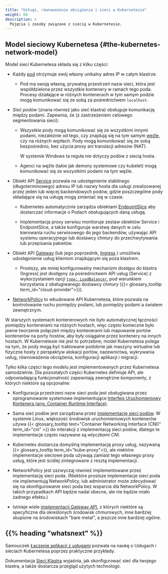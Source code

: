 ```yaml
---
title: "Usługi, równoważenie obciążenia i sieci w Kubernetesie"
weight: 60
description: >
  Pojęcia i zasoby związane z siecią w Kubernetesie.
---
```


## Model sieciowy Kubernetesa {#the-kubernetes-network-model}

Model sieci Kubernetesa składa się z kilku części:

* Każdy [pod](/docs/concepts/workloads/pods/)
  otrzymuje swój własny unikalny adres IP w całym klastrze.

  * Pod ma swoją własną, prywatną przestrzeń nazw sieci, która jest
    współdzielona przez wszystkie kontenery w ramach tego
    poda. Procesy działające w różnych kontenerach w tym samym
    podzie mogą komunikować się ze sobą za pośrednictwem `localhost`.

* _Sieć podów_ (znana również jako sieć klastra) obsługuje komunikację
  między podami. Zapewnia, że (z zastrzeżeniem celowego segmentowania sieci):

  * Wszystkie pody mogą komunikować się ze wszystkimi innymi podami,
    niezależnie od tego, czy znajdują się na tym samym
    [węźle](/docs/concepts/architecture/nodes/), czy na różnych węzłach. Pody mogą
    komunikować się ze sobą bezpośrednio, bez użycia proxy ani translacji adresów (NAT).

    W systemie Windows ta reguła nie dotyczy podów z siecią hosta.

  * Agenci na węźle (takie jak demony systemowe czy
    kubelet) mogą komunikować się ze wszystkimi podami na tym węźle.

* Obiekt API [Service](/docs/concepts/services-networking/service/)
  pozwala na udostępnienie stabilnego (długoterminowego) adresu IP lub nazwy
  hosta dla usługi zrealizowanej przez jeden lub więcej backendowych podów, gdzie
  poszczególne pody składające się na usługę mogą zmieniać się w czasie.

  * Kubernetes automatycznie zarządza obiektami
    [EndpointSlice](/docs/concepts/services-networking/endpoint-slices/) aby
    dostarczać informacje o Podach obsługujących daną usługę.

  * Implementacja proxy serwisu monitoruje zestaw obiektów Service i EndpointSlice,
    a także konfiguruje warstwę danych w celu
    kierowania ruchu serwisowego do jego backendów, używając API systemu
    operacyjnego lub dostawcy chmury do przechwytywania lub przepisania pakietów.

* Obiekt API [Gateway](/docs/concepts/services-networking/gateway/)
  (lub jego poprzednik, [Ingress](/docs/concepts/services-networking/ingress/)
  ) umożliwia udostępnienie usług klientom znajdującym się poza klastrem.

  * Prostszy, ale mniej konfigurowalny mechanizm dostępu do klastra (Ingress) jest
    dostępny za pośrednictwem API usług (Service) z wykorzystaniem opcji
    [`type: LoadBalancer`](/docs/concepts/services-networking/service/#loadbalancer), pod warunkiem
    korzystania z obsługiwanego dostawcy chmury ({{< glossary_tooltip term_id="cloud-provider">}}).

* [NetworkPolicy](/docs/concepts/services-networking/network-policies)
  to wbudowane API Kubernetesa, które pozwala na
  kontrolowanie ruchu pomiędzy podami, lub pomiędzy podami a światem zewnętrznym.

W starszych systemach kontenerowych nie było automatycznej łączności pomiędzy
kontenerami na różnych hostach, więc często konieczne było jawne
tworzenie połączeń między kontenerami lub mapowanie portów
kontenerów na porty hostów, aby były osiągalne przez kontenery na
innych hostach. W Kubernetesie nie jest to potrzebne; model Kubernetesa
polega na tym, że pody mogą być traktowane podobnie jak maszyny
wirtualne lub fizyczne hosty z perspektyw alokacji portów, nazewnictwa,
wykrywania usług, równoważenia obciążenia, konfiguracji aplikacji i migracji.

Tylko kilka części tego modelu jest implementowanych
przez Kubernetesa samodzielnie. Dla pozostałych części
Kubernetes definiuje API, ale odpowiadającą funkcjonalność
zapewniają zewnętrzne komponenty, z których niektóre są opcjonalne:

* Konfiguracja przestrzeni nazw sieci poda jest obsługiwana przez oprogramowanie systemowe implementujące
  [Interfejs Uruchomieniowy Kontenera (ang. Container Runtime Interface)](/docs/concepts/architecture/cri.md).

* Sama sieć podów jest zarządzana przez
  [implementację sieci podów](/docs/concepts/cluster-administration/addons/#networking-and-network-policy).
  W systemie Linux, większość środowisk
  uruchomieniowych kontenerów używa {{< glossary_tooltip text="Container Networking Interface (CNI)" term_id="cni" >}}
  do interakcji z implementacją sieci
  podów, dlatego te implementacje często nazywane są _wtyczkami CNI_.

* Kubernetes dostarcza domyślną implementację proxy usług,
  nazywaną {{< glossary_tooltip term_id="kube-proxy">}}, ale
  niektóre implementacje sieciowe poda używają zamiast tego własnego
  proxy usług, które jest ściślej zintegrowane z resztą implementacji.

* NetworkPolicy jest zazwyczaj również implementowane przez
  implementację sieci poda. (Niektóre prostsze implementacje sieci poda nie
  implementują NetworkPolicy, lub administrator może zdecydować się na
  skonfigurowanie sieci poda bez wsparcia dla NetworkPolicy. W takich
  przypadkach API będzie nadal obecne, ale nie będzie miało żadnego efektu.)

* Istnieje wiele [implementacji Gateway API](https://gateway-api.sigs.k8s.io/implementations/),
  z których niektóre są specyficzne dla określonych środowisk
  chmurowych, inne bardziej skupione na środowiskach "bare metal", a jeszcze inne bardziej ogólne.

## {{% heading "whatsnext" %}}

Samouczek [Łączenie aplikacji z usługami](/docs/tutorials/services/connect-applications-service/)
pozwala na naukę o Usługach i sieciach Kubernetesa poprzez praktyczne przykłady.

Dokumentacja [Sieci Klastra](/docs/concepts/cluster-administration/networking/) wyjaśnia, jak
skonfigurować sieć dla twojego klastra, a także dostarcza przegląd użytych technologii.
